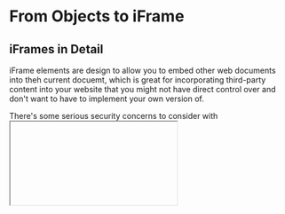# From Objects to iFrame #

## iFrames in Detail ## 
iFrame elements are design to allow you to embed other web documents into theh current docuemt, which is great for incorporating third-party content into your website that you might not have direct control over and don't want to have to implement your own version of.

There's some serious security concerns to consider with <iFrame> but this doesn't mean you shouldn't use them. It just requires some careful thinking.

### Use HTTPS whenever leveraging iFrames ###
You should only embed third-party content when absolutely necessary and only if you're using HTTPS. Allowing your own webpages to be embeded in iFrames puts your site at risk for clickjacking.

You want to give attackers as little power as you can to do bad things on your website and therefore should give embedded content only the permissions needed for doing its job. 

### Use the sandbox attribute for iFrame content ###
A container for code where it can be used appropriately but can't cause any harm to the rest of the codebase is called a sandbox.

Unsandboxed content can do way too much (executing JavaScript, submitting forms, popup windows, etc.). By default, you should impose all available restrictions by using the sandbox attribute with no parameters, as shown in our previous example. 

### Configure CSP directives ###
CSP stands for content security policy and provides a set of HTTP headers (metadata sent along with your web pages when they are served from a web server) designed to improve the security of your HTML document.

When it comes to securing <iFrames>, you can configure your server to send an appropriate X-Frame-Options header. This can prevent other websites from embedding your content in their web pages (which would enable clickjacking and a host of other attacks), which is exactly what the MDN developers have done, as we saw earlier on.

## The <embed> and <object> elements ##
These elements serve a different function to <iFrames> -- these elements are general purpose embedding tools for embedding multiple types of external content, which include plugin technologies like Java Applets and Flash, PDF, and even content like videos, SVG, and images.

However, you are unlikely to use these elements very much -- Applets haven't been used for years. FLash is no longer very popular. 

PDFs were a necessary stepping stone between paper and digital, but they pose many accessibility challenges and can be hard to read on small screens.
It's much better to link to them so they can be downloaded or read on a separate page, rather than embedding them in a webpage.
